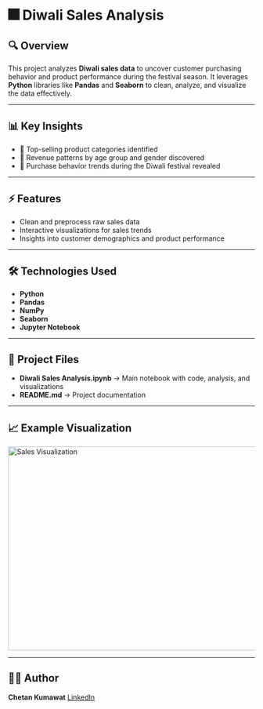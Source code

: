 # 🎆 Diwali Sales Analysis

## 🔍 Overview

This project analyzes **Diwali sales data** to uncover customer purchasing behavior and product performance during the festival season.
It leverages **Python** libraries like **Pandas** and **Seaborn** to clean, analyze, and visualize the data effectively.

---

## 📊 Key Insights

* 🌟 Top-selling product categories identified
* 👥 Revenue patterns by age group and gender discovered
* 🛒 Purchase behavior trends during the Diwali festival revealed

---

## ⚡ Features

* Clean and preprocess raw sales data
* Interactive visualizations for sales trends
* Insights into customer demographics and product performance

---

## 🛠️ Technologies Used

* **Python**
* **Pandas**
* **NumPy**
* **Seaborn**
* **Jupyter Notebook**

---

## 📂 Project Files

* **Diwali Sales Analysis.ipynb** → Main notebook with code, analysis, and visualizations
* **README.md** → Project documentation

---

## 📈 Example Visualization

<img width="670" height="416" alt="Sales Visualization" src="https://github.com/user-attachments/assets/a60db08c-3cec-468a-ae75-dfda663b89eb" />

---

## 👨‍💻 Author

**Chetan Kumawat**
[LinkedIn](https://www.linkedin.com/in/chetankumawat209/)
